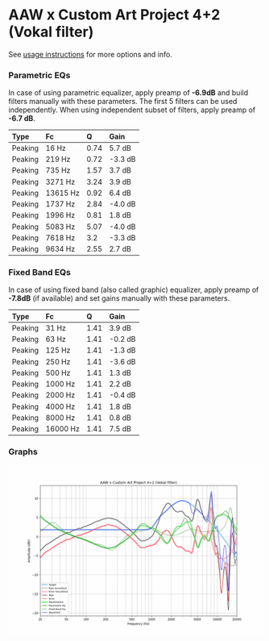 # AAW x Custom Art Project 4+2 (Vokal filter)
See [usage instructions](https://github.com/jaakkopasanen/AutoEq#usage) for more options and info.

### Parametric EQs
In case of using parametric equalizer, apply preamp of **-6.9dB** and build filters manually
with these parameters. The first 5 filters can be used independently.
When using independent subset of filters, apply preamp of **-6.7 dB**.

| Type    | Fc       |    Q | Gain    |
|:--------|:---------|:-----|:--------|
| Peaking | 16 Hz    | 0.74 | 5.7 dB  |
| Peaking | 219 Hz   | 0.72 | -3.3 dB |
| Peaking | 735 Hz   | 1.57 | 3.7 dB  |
| Peaking | 3271 Hz  | 3.24 | 3.9 dB  |
| Peaking | 13615 Hz | 0.92 | 6.4 dB  |
| Peaking | 1737 Hz  | 2.84 | -4.0 dB |
| Peaking | 1996 Hz  | 0.81 | 1.8 dB  |
| Peaking | 5083 Hz  | 5.07 | -4.0 dB |
| Peaking | 7618 Hz  | 3.2  | -3.3 dB |
| Peaking | 9634 Hz  | 2.55 | 2.7 dB  |

### Fixed Band EQs
In case of using fixed band (also called graphic) equalizer, apply preamp of **-7.8dB**
(if available) and set gains manually with these parameters.

| Type    | Fc       |    Q | Gain    |
|:--------|:---------|:-----|:--------|
| Peaking | 31 Hz    | 1.41 | 3.9 dB  |
| Peaking | 63 Hz    | 1.41 | -0.2 dB |
| Peaking | 125 Hz   | 1.41 | -1.3 dB |
| Peaking | 250 Hz   | 1.41 | -3.6 dB |
| Peaking | 500 Hz   | 1.41 | 1.3 dB  |
| Peaking | 1000 Hz  | 1.41 | 2.2 dB  |
| Peaking | 2000 Hz  | 1.41 | -0.4 dB |
| Peaking | 4000 Hz  | 1.41 | 1.8 dB  |
| Peaking | 8000 Hz  | 1.41 | 0.8 dB  |
| Peaking | 16000 Hz | 1.41 | 7.5 dB  |

### Graphs
![](./AAW%20x%20Custom%20Art%20Project%204+2%20(Vokal%20filter).png)